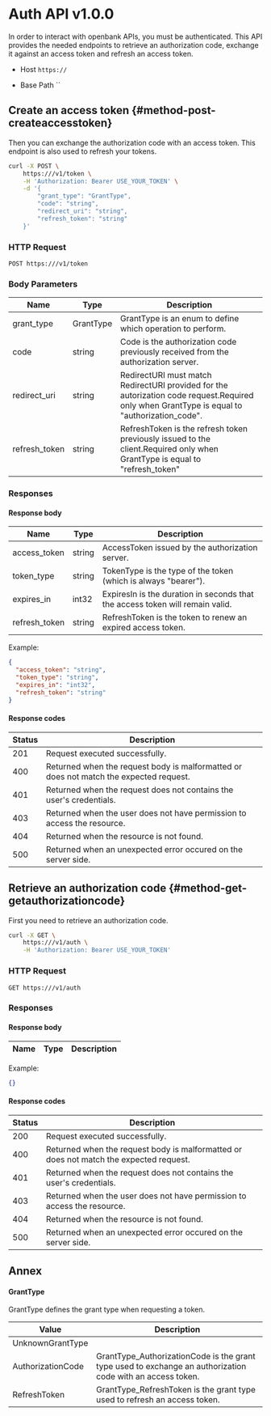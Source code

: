 Auth API v1.0.0
===============

In order to interact with openbank APIs, you must be authenticated. This API provides the needed endpoints to retrieve an authorization code, exchange it against an access token and refresh an access token.

* Host `https://`

* Base Path ``

Create an access token {#method-post-createaccesstoken}
-------------------------------------------------------

Then you can exchange the authorization code with an access token. This endpoint is also used to refresh your tokens.

```sh
curl -X POST \
	https:///v1/token \
	-H 'Authorization: Bearer USE_YOUR_TOKEN' \
	-d '{
		"grant_type": "GrantType",
		"code": "string",
		"redirect_uri": "string",
		"refresh_token": "string"
	}'
```

### HTTP Request

`POST https:///v1/token`

### Body Parameters

| Name          | Type      | Description                                                                                                                                  |
|---------------|-----------|----------------------------------------------------------------------------------------------------------------------------------------------|
| grant_type    | GrantType | GrantType is an enum to define which operation to perform.                                                                                   |
| code          | string    | Code is the authorization code previously received from the authorization server.                                                            |
| redirect_uri  | string    | RedirectURI must match RedirectURI provided for the autorization code request.Required only when GrantType is equal to "authorization_code". |
| refresh_token | string    | RefreshToken is the refresh token previously issued to the client.Required only when GrantType is equal to "refresh_token"                   |

### Responses

#### Response body

| Name          | Type   | Description                                                                   |
|---------------|--------|-------------------------------------------------------------------------------|
| access_token  | string | AccessToken issued by the authorization server.                               |
| token_type    | string | TokenType is the type of the token (which is always "bearer").                |
| expires_in    | int32  | ExpiresIn is the duration in seconds that the access token will remain valid. |
| refresh_token | string | RefreshToken is the token to renew an expired access token.                   |

Example:

```json
{
  "access_token": "string",
  "token_type": "string",
  "expires_in": "int32",
  "refresh_token": "string"
}
```

#### Response codes

| Status | Description                                                                            |
|--------|----------------------------------------------------------------------------------------|
| 201    | Request executed successfully.                                                         |
| 400    | Returned when the request body is malformatted or does not match the expected request. |
| 401    | Returned when the request does not contains the user's credentials.                    |
| 403    | Returned when the user does not have permission to access the resource.                |
| 404    | Returned when the resource is not found.                                               |
| 500    | Returned when an unexpected error occured on the server side.                          |

Retrieve an authorization code {#method-get-getauthorizationcode}
-----------------------------------------------------------------

First you need to retrieve an authorization code.

```sh
curl -X GET \
	https:///v1/auth \
	-H 'Authorization: Bearer USE_YOUR_TOKEN'
```

### HTTP Request

`GET https:///v1/auth`

### Responses

#### Response body

| Name | Type | Description |
|------|------|-------------|

Example:

```json
{}
```

#### Response codes

| Status | Description                                                                            |
|--------|----------------------------------------------------------------------------------------|
| 200    | Request executed successfully.                                                         |
| 400    | Returned when the request body is malformatted or does not match the expected request. |
| 401    | Returned when the request does not contains the user's credentials.                    |
| 403    | Returned when the user does not have permission to access the resource.                |
| 404    | Returned when the resource is not found.                                               |
| 500    | Returned when an unexpected error occured on the server side.                          |

Annex
-----

#### GrantType

GrantType defines the grant type when requesting a token.

| Value             | Description                                                                                                |
|-------------------|------------------------------------------------------------------------------------------------------------|
| UnknownGrantType  |                                                                                                            |
| AuthorizationCode | GrantType_AuthorizationCode is the grant type used to exchange an authorization code with an access token. |
| RefreshToken      | GrantType_RefreshToken is the grant type used to refresh an access token.                                  |
